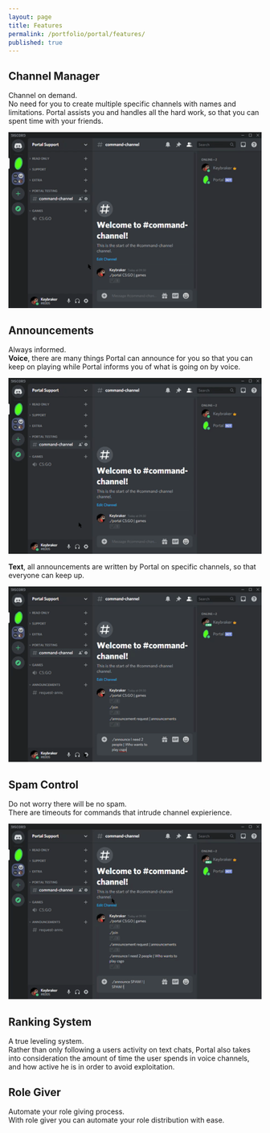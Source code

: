 ```yaml
---
layout: page
title: Features
permalink: /portfolio/portal/features/
published: true
---
```


<div class="page" markdown="1">

## Channel Manager
Channel on demand. <br>
No need for you to create multiple specific channels with names and limitations.
Portal assists you and handles all the hard work, so that you can spent time with your friends.

<img src="/assets/gif/spawn.gif" alt="Spawn and destroy channels" />

## Announcements
Always informed. <br>
**Voice**, there are many things Portal can announce for you so that you can keep 
on playing while Portal informs you of what is going on by voice. <br>

<img src="/assets/gif/join.gif" alt="Voice announcer" />

**Text**, all announcements are written by Portal on specific channels, 
so that everyone can keep up.

<img src="/assets/gif/announce.gif" alt="Announcement channels" />

## Spam Control
Do not worry there will be no spam. <br>
There are timeouts for commands that intrude channel expierience.

<img src="/assets/gif/spam.gif" alt="Spam control" />

## Ranking System
A true leveling system. <br>
Rather than only following a users activity on text chats, 
Portal also takes into consideration the amount of time the 
user spends in voice channels, and how active he is in order to avoid exploitation.

## Role Giver
Automate your role giving process. <br>
With role giver you can automate your role distribution with ease.

</div>
